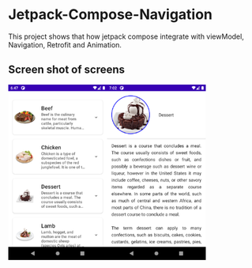 # Jetpack-Compose-Navigation
This project shows that how jetpack compose integrate with viewModel, Navigation, Retrofit and Animation.

## Screen shot of screens
<div style = "display:flex; " >
<img src="screens/Screenshot_20220218_214808.png" alt="Meals Screen" style="width:200px;"/>
<img src="screens/Screenshot_20220218_220235.png" alt="Meal Details Screen" style="width:200px;"/>
</div>